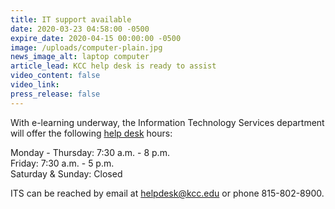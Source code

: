 ```yaml
---
title: IT support available
date: 2020-03-23 04:58:00 -0500
expire_date: 2020-04-15 00:00:00 -0500
image: /uploads/computer-plain.jpg
news_image_alt: laptop computer
article_lead: KCC help desk is ready to assist
video_content: false
video_link:
press_release: false
---
```


With e-learning underway, the Information Technology Services department will offer the following [help desk](http://www.kcc.edu/students/helpful/it/Pages/helpdesk.aspx) hours:

Monday - Thursday: 7:30 a.m. - 8 p.m.<br>Friday: 7:30 a.m. - 5 p.m.<br>Saturday & Sunday: Closed

ITS can be reached by email at [helpdesk@kcc.edu](mailto:helpdesk@kcc.edu)&nbsp;or phone 815-802-8900.

&nbsp;